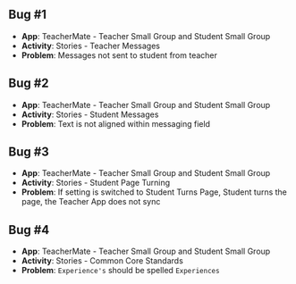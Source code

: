 ## Bug #1

* **App**: TeacherMate - Teacher Small Group and Student Small Group
* **Activity**: Stories - Teacher Messages
* **Problem**: Messages not sent to student from teacher

## Bug #2

* **App**: TeacherMate - Teacher Small Group and Student Small Group
* **Activity**: Stories - Student Messages
* **Problem**: Text is not aligned within messaging field

## Bug #3

* **App**: TeacherMate - Teacher Small Group and Student Small Group
* **Activity**: Stories - Student Page Turning
* **Problem**: If setting is switched to Student Turns Page, Student turns the page, the Teacher App does not sync

## Bug #4

* **App**: TeacherMate - Teacher Small Group and Student Small Group
* **Activity**: Stories - Common Core Standards
* **Problem**: `Experience's` should be spelled `Experiences`
